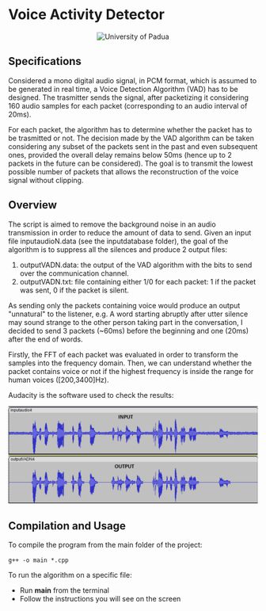 # Voice Activity Detector
<p align="center">
    <img src="https://www.unidformazione.com/wp-content/uploads/2018/04/unipd-universita-di-padova.png" width="250" alt="University of Padua"/>
</p>

## Specifications
Considered a mono digital audio signal, in PCM format, which is assumed to be generated in real time, a Voice Detection Algorithm (VAD) has to be designed.
The trasmitter sends the signal, after packetizing it considering 160 audio samples for each packet (corresponding to an audio interval of 20ms).

For each packet, the algorithm has to determine whether the packet has to be trasmitted or not. The decision made by the VAD algorithm can be taken considering any subset of the packets sent in the past and even subsequent ones, provided the overall delay remains below 50ms (hence up to 2 packets in the future can be considered).
The goal is to transmit the lowest possible number of packets that allows the reconstruction of the voice signal without clipping.

## Overview
The script is aimed to remove the background noise in an audio transmission in order to reduce the amount of data to send.
Given an input file inputaudioN.data (see the inputdatabase folder), the goal of the algorithm is to suppress all the silences and produce 2 output files:
1) outputVADN.data: the output of the VAD algorithm with the bits to send over the communication channel.
2) outputVADN.txt: file containing either 1/0 for each packet: 1 if the packet was sent, 0 if the packet is silent.

As sending only the packets containing voice would produce an output "unnatural" to the listener, e.g. A word starting abruptly after utter silence may sound strange to the other person taking part in the conversation, I decided to send 3 packets (~60ms) before the beginning and one (20ms) after the end of words.

Firstly, the FFT of each packet was evaluated in order to transform the samples into the frequency domain. Then, we can understand whether the packet contains voice or not if the highest frequency is inside the range for human voices ([200,3400]Hz).

Audacity is the software used to check the results:

<img src="https://github.com/AlbertoFormaggio1/Voice-Activity-Detector/raw/main/images/Results.PNG" width="700px">


## Compilation and Usage

To compile the program from the main folder of the project:
```
g++ -o main *.cpp
```

To run the algorithm on a specific file:
* Run **main** from the terminal
* Follow the instructions you will see on the screen
